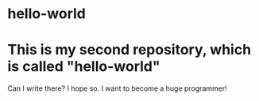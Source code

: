# hello-world
This is my second repository, which is called "hello-world"
===================================================================
Can I write there? I hope so. I want to become a huge programmer!
